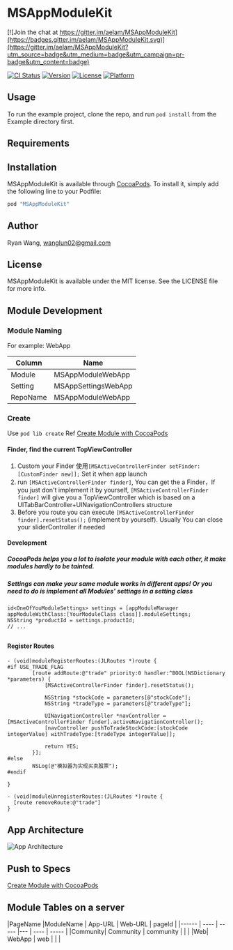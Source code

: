 # MSAppModuleKit

[![Join the chat at https://gitter.im/aelam/MSAppModuleKit](https://badges.gitter.im/aelam/MSAppModuleKit.svg)](https://gitter.im/aelam/MSAppModuleKit?utm_source=badge&utm_medium=badge&utm_campaign=pr-badge&utm_content=badge)

[![CI Status](http://img.shields.io/travis/aelam/MSAppModuleKit.svg?style=flat)](https://travis-ci.org/aelam/MSAppModuleKit)
[![Version](https://img.shields.io/cocoapods/v/MSAppModuleKit.svg?style=flat)](http://cocoapods.org/pods/MSAppModuleKit)
[![License](https://img.shields.io/cocoapods/l/MSAppModuleKit.svg?style=flat)](http://cocoapods.org/pods/MSAppModuleKit)
[![Platform](https://img.shields.io/cocoapods/p/MSAppModuleKit.svg?style=flat)](http://cocoapods.org/pods/MSAppModuleKit)

## Usage

To run the example project, clone the repo, and run `pod install` from the Example directory first.

## Requirements

## Installation

MSAppModuleKit is available through [CocoaPods](http://cocoapods.org). To install
it, simply add the following line to your Podfile:

```ruby
pod "MSAppModuleKit"
```

## Author

Ryan Wang, wanglun02@gmail.com

## License

MSAppModuleKit is available under the MIT license. See the LICENSE file for more info.

## Module Development

### Module Naming
For example: WebApp

|Column |        Name         |
|----| --------------------|
|Module | MSAppModuleWebApp   |
|Setting | MSAppSettingsWebApp |
|RepoName | MSAppModuleWebApp   |

### Create
Use `pod lib create`
Ref
[Create Module with CocoaPods](http://aelam.github.io/ios%20development/2015/09/22/cocoapods/)

#### Finder, find the current TopViewController

1. Custom your Finder 使用`[MSActiveControllerFinder setFinder:[CustomFinder new]];` Set it when app launch
2. run `[MSActiveControllerFinder finder]`, You can get the a Finder，If you just don't implement it by yourself, `[MSActiveControllerFinder finder]` will give you a TopViewController which is based on a UITabBarController+UINavigationControllers structure
3. Before you route you can execute `[MSActiveControllerFinder finder].resetStatus();` (implement by yourself). Usually You can close your sliderController if needed


#### Development
##### CocoaPods helps you a lot to isolate your module with each other, it make modules hardly to be tainted.
##### Settings can make your same module works in different apps! Or you need to do is implement all Modules' settings in a setting class

```lang=objc
id<OneOfYouModuleSettings> settings = [appModuleManager appModuleWithClass:[YourModuleClass class]].moduleSettings;
NSString *productId = settings.productId;
// ...

```
##


#### Register Routes

```lang=objc
- (void)moduleRegisterRoutes:(JLRoutes *)route {
#if USE_TRADE_FLAG
        [route addRoute:@"trade" priority:0 handler:^BOOL(NSDictionary *parameters) {
            [MSActiveControllerFinder finder].resetStatus();

            NSString *stockCode = parameters[@"stockCode"];
            NSString *tradeType = parameters[@"tradeType"];

            UINavigationController *navController = [MSActiveControllerFinder finder].activeNavigationController();
            [navController pushToTradeStockCode:[stockCode integerValue] withTradeType:[tradeType integerValue]];

            return YES;
        }];
#else
        NSLog(@"模拟器为实现买卖股票");
#endif

}

- (void)moduleUnregisterRoutes:(JLRoutes *)route {
  [route removeRoute:@"trade"]
}
```
## App Architecture
![App Architecture](img/snapshot_1.png)


## Push to Specs
[Create Module with CocoaPods](http://aelam.github.io/ios%20development/2015/09/22/cocoapods/)

## Module Tables on a server



|PageName |ModuleName | App-URL | Web-URL | pageId |
|------ | ---- | ----- |--- | ---- | ----- |
|Community| Community | community |    |  |
|Web|  WebApp    | web |    |      |
